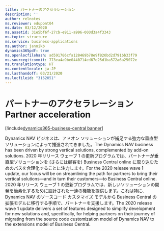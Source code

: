 ```yaml
---
title: パートナーのアクセラレーション
description: ''
author: relnotes
ms.reviewer: edupont04
ms.date: 03/12/2020
ms.assetid: 31e5bf6f-27cb-e911-a996-000d3a4f3343
ms.topic: structure
ms.service: business-applications
ms.author: jannikb
dynamics365pdf: true
ms.openlocfilehash: ad591786cfa128469b78e9f820bd2d791bb33f79
ms.sourcegitcommit: 773ea4a9be0440714ed67e25d1ba572a6a25072e
ms.translationtype: HT
ms.contentlocale: ja-JP
ms.lasthandoff: 03/21/2020
ms.locfileid: "3152051"
---
```

# <a name="partner-acceleration"></a><span data-ttu-id="73212-102">パートナーのアクセラレーション</span><span class="sxs-lookup"><span data-stu-id="73212-102">Partner acceleration</span></span>

[!include[dynamics365-business-central banner](../includes/dynamics365-business-central.md)]

<!--structure start-->
<span data-ttu-id="73212-103">Dynamics NAV ビジネスは、アドオン ソリューションが補足する強力な垂直型ソリューションによって推進されてきました。</span><span class="sxs-lookup"><span data-stu-id="73212-103">The Dynamics NAV business has been driven by strong vertical solutions, complemented by add-on solutions.</span></span> <span data-ttu-id="73212-104">2020 年リリース ウェーブ 1 の更新プログラムでは、パートナーが垂直型ソリューションを (さらには顧客を) Business Central online に取り込むためのパスを合理化することに注力します。</span><span class="sxs-lookup"><span data-stu-id="73212-104">For the 2020 release wave 1 update, our focus will be on streamlining the path for partners to bring their vertical solutions—and in turn their customers—to Business Central online.</span></span> <span data-ttu-id="73212-105">2020 年リリース ウェーブ 1 の更新プログラムでは、新しいソリューションの開発を簡素化するために設計された一連の機能を提供します。これは特に、Dynamics NAV のソースコード カスタマイズ モデルから Business Central の拡張モデルに移行する手順で、パートナーを支援します。</span><span class="sxs-lookup"><span data-stu-id="73212-105">The 2020 release wave 1 update delivers a set of features designed to simplify development for new solutions and, specifically, for helping partners on their journey of migrating from the source code customization model of Dynamics NAV to the extensions model of Business Central.</span></span>
<!--structure end-->



